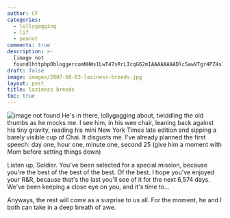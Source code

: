 ```yaml
---
author: CF
categories:
  - lollygagging
  - lïf
  - peanut
comments: true
description: >-
  [image not
  found]httpbp0bloggercomNHWs1LwT47sRrLIcqG62mIAAAAAAAADlcSawVTgr4PZ4s1600hPeanut+at+15+Wee...
draft: false
image: images/2007-08-03-laziness-breeds.jpg
layout: post
title: laziness breeds
toc: true
---
```

    
![image not found](http://bp0.blogger.com/_NHWs1LwT47s/RrLIcqG62mI/AAAAAAAADlc/SawVTgr4PZ4/s1600-h/Peanut+at+15+Weeks.jpg) He's in there, lollygagging about, twiddling the old thumbs as he mocks me. I see him, in his wee chair, leaning back against his tiny gravity, reading his mini New York Times late edition and sipping a barely visible cup of Chai. It disgusts me. I've already planned the first speech: day one, hour one, minute one, second 25 (give him a moment with Mom before setting things down)    
    
Listen up, Soldier. You've been selected for a special mission, because you're the best of the best of the best. Of the best. I hope you've enjoyed your R&R, because that's the last you'll see of it for the next 6,574 days. We've been keeping a close eye on you, and it's time to...    
    
Anyways, the rest will come as a surprise to us all. For the moment, he and I both can take in a deep breath of awe.    
